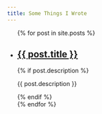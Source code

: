 ```yaml
---
title: Some Things I Wrote
---
```


<ul class="list-unstyled">
    {% for post in site.posts %}
        <li class="mb-5">
            <h2 class="h4"><a href="{{ post.url }}">{{ post.title }}</a></h2>
            {% if post.description %}
                <p>{{ post.description }}</p>
            {% endif %}
        </li>
    {% endfor %}
</ul>
